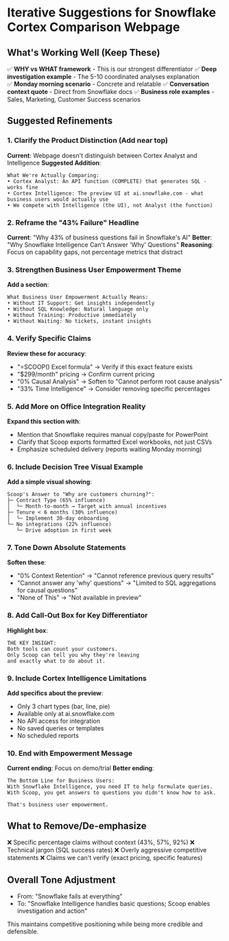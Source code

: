 # Iterative Suggestions for Snowflake Cortex Comparison Webpage

## What's Working Well (Keep These)
✅ **WHY vs WHAT framework** - This is our strongest differentiator
✅ **Deep investigation example** - The 5-10 coordinated analyses explanation  
✅ **Monday morning scenario** - Concrete and relatable
✅ **Conversation context quote** - Direct from Snowflake docs
✅ **Business role examples** - Sales, Marketing, Customer Success scenarios

## Suggested Refinements

### 1. Clarify the Product Distinction (Add near top)
**Current**: Webpage doesn't distinguish between Cortex Analyst and Intelligence
**Suggested Addition**:
```
What We're Actually Comparing:
• Cortex Analyst: An API function (COMPLETE) that generates SQL - works fine
• Cortex Intelligence: The preview UI at ai.snowflake.com - what business users would actually use
• We compete with Intelligence (the UI), not Analyst (the function)
```

### 2. Reframe the "43% Failure" Headline
**Current**: "Why 43% of business questions fail in Snowflake's AI"
**Better**: "Why Snowflake Intelligence Can't Answer 'Why' Questions"
**Reasoning**: Focus on capability gaps, not percentage metrics that distract

### 3. Strengthen Business User Empowerment Theme
**Add a section**:
```
What Business User Empowerment Actually Means:
• Without IT Support: Get insights independently
• Without SQL Knowledge: Natural language only
• Without Training: Productive immediately  
• Without Waiting: No tickets, instant insights
```

### 4. Verify Specific Claims
**Review these for accuracy**:
- "=SCOOP() Excel formula" → Verify if this exact feature exists
- "$299/month" pricing → Confirm current pricing
- "0% Causal Analysis" → Soften to "Cannot perform root cause analysis"
- "33% Time Intelligence" → Consider removing specific percentages

### 5. Add More on Office Integration Reality
**Expand this section with**:
- Mention that Snowflake requires manual copy/paste for PowerPoint
- Clarify that Scoop exports formatted Excel workbooks, not just CSVs
- Emphasize scheduled delivery (reports waiting Monday morning)

### 6. Include Decision Tree Visual Example
**Add a simple visual showing**:
```
Scoop's Answer to "Why are customers churning?":
├─ Contract Type (65% influence)
│  └─ Month-to-month → Target with annual incentives
├─ Tenure < 6 months (30% influence)  
│  └─ Implement 30-day onboarding
└─ No integrations (22% influence)
   └─ Drive adoption in first week
```

### 7. Tone Down Absolute Statements
**Soften these**:
- "0% Context Retention" → "Cannot reference previous query results"
- "Cannot answer any 'why' questions" → "Limited to SQL aggregations for causal questions"
- "None of This" → "Not available in preview"

### 8. Add Call-Out Box for Key Differentiator
**Highlight box**:
```
THE KEY INSIGHT:
Both tools can count your customers.
Only Scoop can tell you why they're leaving 
and exactly what to do about it.
```

### 9. Include Cortex Intelligence Limitations
**Add specifics about the preview**:
- Only 3 chart types (bar, line, pie)
- Available only at ai.snowflake.com
- No API access for integration
- No saved queries or templates
- No scheduled reports

### 10. End with Empowerment Message
**Current ending**: Focus on demo/trial
**Better ending**: 
```
The Bottom Line for Business Users:
With Snowflake Intelligence, you need IT to help formulate queries.
With Scoop, you get answers to questions you didn't know how to ask.

That's business user empowerment.
```

## What to Remove/De-emphasize
❌ Specific percentage claims without context (43%, 57%, 92%)
❌ Technical jargon (SQL success rates)
❌ Overly aggressive competitive statements
❌ Claims we can't verify (exact pricing, specific features)

## Overall Tone Adjustment
- From: "Snowflake fails at everything"
- To: "Snowflake Intelligence handles basic questions; Scoop enables investigation and action"

This maintains competitive positioning while being more credible and defensible.